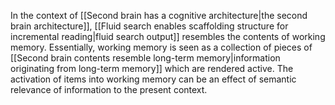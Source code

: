 ---
---

In the context of [[Second brain has a cognitive architecture|the second brain architecture]], [[Fluid search enables scaffolding structure for incremental reading|fluid search output]] resembles the contents of working memory. Essentially, working memory is seen as a collection of pieces of [[Second brain contents resemble long-term memory|information originating from long-term memory]] which are rendered active. The activation of items into working memory can be an effect of semantic relevance of information to the present context.
